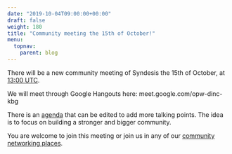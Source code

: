 ```yaml
---
date: "2019-10-04T09:00:00+00:00"
draft: false
weight: 180
title: "Community meeting the 15th of October!"
menu:
  topnav:
    parent: blog
---
```


<p class="lead">There will be a new community meeting of Syndesis the 15th of October, at 
<a href="https://www.timeanddate.com/worldclock/meetingdetails.html?year=2019&month=10&day=15&hour=13&min=0&sec=0&p1=321&p2=776&p3=168&p4=1960&p5=16&p6=263">13:00 UTC</a>.</p>
<p>We will meet through Google Hangouts here: meet.google.com/opw-dinc-kbg</p>
<p>There is an <a href="https://github.com/syndesisio/syndesis/wiki/Meeting-Notes">agenda</a> 
that can be edited to add more talking points. The idea is to focus on building a stronger and bigger community.</p>
<p>You are welcome to join this meeting or join us in any of our <a href="https://syndesis.io/community/">community networking places</a>.</p>
